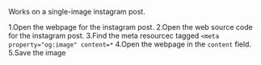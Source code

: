 Works on a single-image instagram post.

1.Open the webpage for the instagram post.
2.Open the web source code for the instagram post.
3.Find the meta resourcec tagged `<meta property="og:image" content=*`
4.Open the webpage in the `content` field.
5.Save the image

